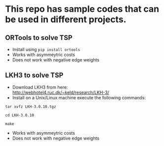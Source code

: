 # This repo has sample codes that can be used in different projects.

## ORTools to solve TSP

- Install using `pip install ortools`
- Works with asymmeytric costs
- Does not work with negative edge weights


## LKH3 to solve TSP

- Download LKH3 from here: http://webhotel4.ruc.dk/~keld/research/LKH-3/
- Install on a Unix/Linux machine execute the following commands:
  
`tar xvfz LKH-3.0.10.tgz`

`cd LKH-3.0.10`

`make`

- Works with asymmeytric costs
- Does not work with negative edge weights
